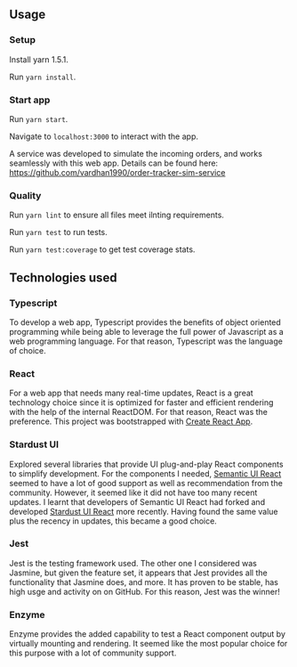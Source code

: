 ## Usage

### Setup

Install yarn 1.5.1.

Run `yarn install`.

### Start app

Run `yarn start`.

Navigate to `localhost:3000` to interact with the app.

A service was developed to simulate the incoming orders, and works seamlessly with this web app. Details can be found here: https://github.com/vardhan1990/order-tracker-sim-service

### Quality

Run `yarn lint` to ensure all files meet ilnting requirements.

Run `yarn test` to run tests.

Run `yarn test:coverage` to get test coverage stats.

## Technologies used

### Typescript

To develop a web app, Typescript provides the benefits of object oriented programming while being able to leverage the full power of Javascript as a web programming language. For that reason, Typescript was the language of choice.

### React 

For a web app that needs many real-time updates, React is a great technology choice since it is optimized for faster and efficient rendering with the help of the internal ReactDOM. For that reason, React was the preference. This project was bootstrapped with [Create React App](https://github.com/facebook/create-react-app). 

### Stardust UI

Explored several libraries that provide UI plug-and-play React components to simplify development. For the components I needed, [Semantic UI React](https://react.semantic-ui.com/introduction) seemed to have a lot of good support as well as recommendation from the community. However, it seemed like it did not have too many recent updates. I learnt that developers of Semantic UI React had forked and developed [Stardust UI React](https://stardust-ui.github.io/react/) more recently. Having found the same value plus the recency in updates, this became a good choice.

### Jest
Jest is the testing framework used. The other one I considered was Jasmine, but given the feature set, it appears that Jest provides all the functionality that Jasmine does, and more. It has proven to be stable, has high usge and activity on on GitHub. For this reason, Jest was the winner!

### Enzyme
Enzyme provides the added capability to test a React component output by virtually mounting and rendering. It seemed like the most popular choice for this purpose with a lot of community support.
